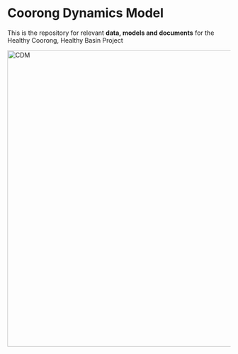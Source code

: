 # Coorong Dynamics Model
This is the repository for relevant **data, models and documents** for the Healthy Coorong, Healthy Basin Project


<img width="667" alt="CDM" src="https://user-images.githubusercontent.com/19967037/123719988-83644980-d8b5-11eb-87da-ffe8dff47eb7.png">


